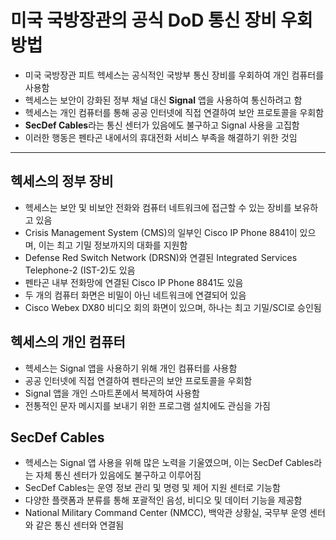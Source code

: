 # 미국 국방장관의 공식 DoD 통신 장비 우회 방법


* 미국 국방장관 피트 헥세스는 공식적인 국방부 통신 장비를 우회하여 개인 컴퓨터를 사용함
* 헥세스는 보안이 강화된 정부 채널 대신 **Signal** 앱을 사용하여 통신하려고 함
* 헥세스는 개인 컴퓨터를 통해 공공 인터넷에 직접 연결하여 보안 프로토콜을 우회함
* **SecDef Cables**라는 통신 센터가 있음에도 불구하고 Signal 사용을 고집함
* 이러한 행동은 펜타곤 내에서의 휴대전화 서비스 부족을 해결하기 위한 것임

---

헥세스의 정부 장비
----------

* 헥세스는 보안 및 비보안 전화와 컴퓨터 네트워크에 접근할 수 있는 장비를 보유하고 있음
* Crisis Management System (CMS)의 일부인 Cisco IP Phone 8841이 있으며, 이는 최고 기밀 정보까지의 대화를 지원함
* Defense Red Switch Network (DRSN)와 연결된 Integrated Services Telephone-2 (IST-2)도 있음
* 펜타곤 내부 전화망에 연결된 Cisco IP Phone 8841도 있음
* 두 개의 컴퓨터 화면은 비밀이 아닌 네트워크에 연결되어 있음
* Cisco Webex DX80 비디오 회의 화면이 있으며, 하나는 최고 기밀/SCI로 승인됨

헥세스의 개인 컴퓨터
-----------

* 헥세스는 Signal 앱을 사용하기 위해 개인 컴퓨터를 사용함
* 공공 인터넷에 직접 연결하여 펜타곤의 보안 프로토콜을 우회함
* Signal 앱을 개인 스마트폰에서 복제하여 사용함
* 전통적인 문자 메시지를 보내기 위한 프로그램 설치에도 관심을 가짐

SecDef Cables
-------------

* 헥세스는 Signal 앱 사용을 위해 많은 노력을 기울였으며, 이는 SecDef Cables라는 자체 통신 센터가 있음에도 불구하고 이루어짐
* SecDef Cables는 운영 정보 관리 및 명령 및 제어 지원 센터로 기능함
* 다양한 플랫폼과 분류를 통해 포괄적인 음성, 비디오 및 데이터 기능을 제공함
* National Military Command Center (NMCC), 백악관 상황실, 국무부 운영 센터와 같은 통신 센터와 연결됨
